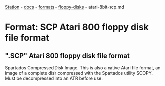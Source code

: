 [Station](../../../README.md) - [docs](../../index.md) - [formats](../index.md) - [floppy-disks](./index.md) - atari-8bit-scp.md

# Format: SCP Atari 800 floppy disk file format
## ".SCP" Atari 800 floppy disk file format
Spartados Compressed Disk Image. This is also a native Atari file format, an 
image of a complete disk compressed with the Spartados utility SCOPY. Must be 
decompressed into an ATR before use. 

